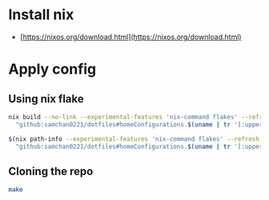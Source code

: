 # Install nix
- [https://nixos.org/download.html](https://nixos.org/download.html)

# Apply config
## Using nix flake
```sh
nix build --no-link --experimental-features 'nix-command flakes' --refresh \
  "github:samchan0221/dotfiles#homeConfigurations.$(uname | tr '[:upper:]' '[:lower:]').activationPackage"
```
```sh
$(nix path-info --experimental-features 'nix-command flakes' --refresh \
  "github:samchan0221/dotfiles#homeConfigurations.$(uname | tr '[:upper:]' '[:lower:]').activationPackage")/activate
```
## Cloning the repo
```sh
make
```
